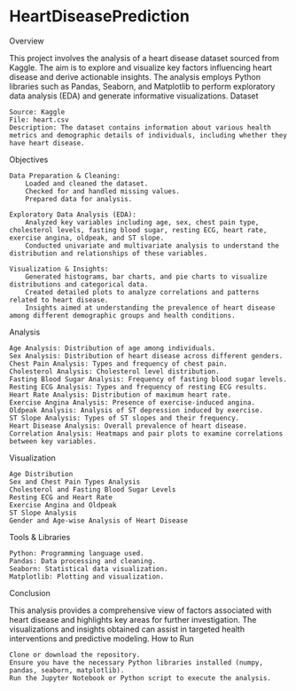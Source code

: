 # HeartDiseasePrediction

Overview

This project involves the analysis of a heart disease dataset sourced from Kaggle. The aim is to explore and visualize key factors influencing heart disease and derive actionable insights. The analysis employs Python libraries such as Pandas, Seaborn, and Matplotlib to perform exploratory data analysis (EDA) and generate informative visualizations.
Dataset

    Source: Kaggle
    File: heart.csv
    Description: The dataset contains information about various health metrics and demographic details of individuals, including whether they have heart disease.

Objectives

    Data Preparation & Cleaning:
        Loaded and cleaned the dataset.
        Checked for and handled missing values.
        Prepared data for analysis.

    Exploratory Data Analysis (EDA):
        Analyzed key variables including age, sex, chest pain type, cholesterol levels, fasting blood sugar, resting ECG, heart rate, exercise angina, oldpeak, and ST slope.
        Conducted univariate and multivariate analysis to understand the distribution and relationships of these variables.

    Visualization & Insights:
        Generated histograms, bar charts, and pie charts to visualize distributions and categorical data.
        Created detailed plots to analyze correlations and patterns related to heart disease.
        Insights aimed at understanding the prevalence of heart disease among different demographic groups and health conditions.

Analysis

    Age Analysis: Distribution of age among individuals.
    Sex Analysis: Distribution of heart disease across different genders.
    Chest Pain Analysis: Types and frequency of chest pain.
    Cholesterol Analysis: Cholesterol level distribution.
    Fasting Blood Sugar Analysis: Frequency of fasting blood sugar levels.
    Resting ECG Analysis: Types and frequency of resting ECG results.
    Heart Rate Analysis: Distribution of maximum heart rate.
    Exercise Angina Analysis: Presence of exercise-induced angina.
    Oldpeak Analysis: Analysis of ST depression induced by exercise.
    ST Slope Analysis: Types of ST slopes and their frequency.
    Heart Disease Analysis: Overall prevalence of heart disease.
    Correlation Analysis: Heatmaps and pair plots to examine correlations between key variables.

Visualization

    Age Distribution
    Sex and Chest Pain Types Analysis
    Cholesterol and Fasting Blood Sugar Levels
    Resting ECG and Heart Rate
    Exercise Angina and Oldpeak
    ST Slope Analysis
    Gender and Age-wise Analysis of Heart Disease

Tools & Libraries

    Python: Programming language used.
    Pandas: Data processing and cleaning.
    Seaborn: Statistical data visualization.
    Matplotlib: Plotting and visualization.

Conclusion

This analysis provides a comprehensive view of factors associated with heart disease and highlights key areas for further investigation. The visualizations and insights obtained can assist in targeted health interventions and predictive modeling.
How to Run

    Clone or download the repository.
    Ensure you have the necessary Python libraries installed (numpy, pandas, seaborn, matplotlib).
    Run the Jupyter Notebook or Python script to execute the analysis.
